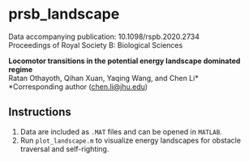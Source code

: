 # prsb_landscape

Data accompanying publication: 10.1098/rspb.2020.2734\
Proceedings of Royal Society B: Biological Sciences

**Locomotor transitions in the potential energy landscape dominated regime**\
Ratan Othayoth, Qihan Xuan, Yaqing Wang, and Chen Li*\
\*Corresponding author ([chen.li@jhu.edu](mailto:chen.li@jhu.edu))

## Instructions
1. Data are included as `.MAT` files and can be opened in `MATLAB`.
2. Run `plot_landscape.m` to visualize energy landscapes for obstacle traversal and self-righting.



